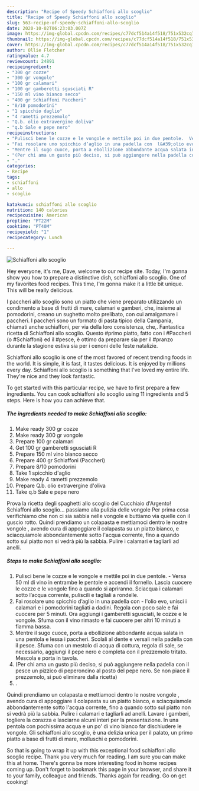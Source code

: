 ```yaml
---
description: "Recipe of Speedy Schiaffoni allo scoglio"
title: "Recipe of Speedy Schiaffoni allo scoglio"
slug: 563-recipe-of-speedy-schiaffoni-allo-scoglio
date: 2020-10-02T06:23:03.007Z
image: https://img-global.cpcdn.com/recipes/c77dcf514a14f518/751x532cq70/schiaffoni-allo-scoglio-recipe-main-photo.jpg
thumbnail: https://img-global.cpcdn.com/recipes/c77dcf514a14f518/751x532cq70/schiaffoni-allo-scoglio-recipe-main-photo.jpg
cover: https://img-global.cpcdn.com/recipes/c77dcf514a14f518/751x532cq70/schiaffoni-allo-scoglio-recipe-main-photo.jpg
author: Ollie Fletcher
ratingvalue: 4.7
reviewcount: 24891
recipeingredient:
- "300 gr cozze"
- "300 gr vongole"
- "100 gr calamari"
- "100 gr gamberetti sgusciati R"
- "150 ml vino bianco secco"
- "400 gr Schiaffoni Paccheri"
- "8/10 pomodorini"
- "1 spicchio daglio"
- "4 rametti prezzemolo"
- "Q.b. olio extravergine doliva"
- "q.b Sale e pepe nero"
recipeinstructions:
- "Pulisci bene le cozze e le vongole e mettile poi in due pentole.  Versa 50 ml di vino in entrambe le pentole e accendi il fornello. Lascia cuocere le cozze e le vongole fino a quando si apriranno. Sciacqua i calamari sotto l’acqua corrente, puliscili e tagliali a rondelle."
- "Fai rosolare uno spicchio d’aglio in una padella con  l&#39;olio evo, unisci i calamari e i pomodorini tagliati a dadini. Regola con poco sale e fai cuocere per 5 minuti. Ora aggiungi i gamberetti sgusciati, le cozze e le vongole. Sfuma con il vino rimasto e fai cuocere per altri 10 minuti a fiamma bassa."
- "Mentre il sugo cuoce, porta a ebollizione abbondante acqua salata in una pentola e lessa i paccheri. Scolali al dente e versali nella padella con il pesce. Sfuma con un mestolo di acqua di cottura, regola di sale, se necessario, aggiungi il pepe nero e completa con il prezzemolo tritato. Mescola e porta in tavola."
- "(Per chi ama un gusto più deciso, si può aggiungere nella padella con il pesce un pizzico di peperoncino al posto del pepe nero. Se non piace il prezzemolo, si può eliminare dalla ricetta)"
- "."
categories:
- Recipe
tags:
- schiaffoni
- allo
- scoglio

katakunci: schiaffoni allo scoglio 
nutrition: 140 calories
recipecuisine: American
preptime: "PT22M"
cooktime: "PT40M"
recipeyield: "1"
recipecategory: Lunch

---
```



![Schiaffoni allo scoglio](https://img-global.cpcdn.com/recipes/c77dcf514a14f518/751x532cq70/schiaffoni-allo-scoglio-recipe-main-photo.jpg)

Hey everyone, it's me, Dave, welcome to our recipe site. Today, I'm gonna show you how to prepare a distinctive dish, schiaffoni allo scoglio. One of my favorites food recipes. This time, I'm gonna make it a little bit unique. This will be really delicious.

I paccheri allo scoglio sono un piatto che viene preparato utilizzando un condimento a base di frutti di mare, calamari e gamberi, che, insieme ai pomodorini, creano un sughetto molto prelibato, con cui amalgamare i paccheri. I paccheri sono un formato di pasta tipico della Campania, chiamati anche schiaffoni, per via della loro consistenza, che,. Fantastica ricetta di Schiaffoni allo scoglio. Questo #primo piatto, fatto con i #Paccheri (o #Schiaffoni) ed il #pesce, è ottimo da preparare sia per il #pranzo durante la stagione estiva sia per i cenoni delle feste natalizie.

Schiaffoni allo scoglio is one of the most favored of recent trending foods in the world. It is simple, it is fast, it tastes delicious. It is enjoyed by millions every day. Schiaffoni allo scoglio is something that I've loved my entire life. They're nice and they look fantastic.


To get started with this particular recipe, we have to first prepare a few ingredients. You can cook schiaffoni allo scoglio using 11 ingredients and 5 steps. Here is how you can achieve that.

<!--inarticleads1-->

##### The ingredients needed to make Schiaffoni allo scoglio:

1. Make ready 300 gr cozze
1. Make ready 300 gr vongole
1. Prepare 100 gr calamari
1. Get 100 gr gamberetti sgusciati R
1. Prepare 150 ml vino bianco secco
1. Prepare 400 gr Schiaffoni (Paccheri)
1. Prepare 8/10 pomodorini
1. Take 1 spicchio d&#39;aglio
1. Make ready 4 rametti prezzemolo
1. Prepare Q.b. olio extravergine d&#39;oliva
1. Take q.b Sale e pepe nero


Prova la ricetta degli spaghetti allo scoglio del Cucchiaio d&#39;Argento! Schiaffoni allo scoglio… passiamo alla pulizia delle vongole Per prima cosa verifichiamo che non ci sia sabbia nelle vongole e buttiamo via quelle con il guscio rotto. Quindi prendiamo un colapasta e mettiamoci dentro le nostre vongole , avendo cura di appoggiare il colapasta su un piatto bianco, e sciacquiamole abbondantemente sotto l&#39;acqua corrente, fino a quando sotto sul piatto non si vedrà più la sabbia. Pulire i calamari e tagliarli ad anelli. 

<!--inarticleads2-->

##### Steps to make Schiaffoni allo scoglio:

1. Pulisci bene le cozze e le vongole e mettile poi in due pentole.  - Versa 50 ml di vino in entrambe le pentole e accendi il fornello. Lascia cuocere le cozze e le vongole fino a quando si apriranno. Sciacqua i calamari sotto l’acqua corrente, puliscili e tagliali a rondelle.
1. Fai rosolare uno spicchio d’aglio in una padella con  - l&#39;olio evo, unisci i calamari e i pomodorini tagliati a dadini. Regola con poco sale e fai cuocere per 5 minuti. Ora aggiungi i gamberetti sgusciati, le cozze e le vongole. Sfuma con il vino rimasto e fai cuocere per altri 10 minuti a fiamma bassa.
1. Mentre il sugo cuoce, porta a ebollizione abbondante acqua salata in una pentola e lessa i paccheri. Scolali al dente e versali nella padella con il pesce. Sfuma con un mestolo di acqua di cottura, regola di sale, se necessario, aggiungi il pepe nero e completa con il prezzemolo tritato. Mescola e porta in tavola.
1. (Per chi ama un gusto più deciso, si può aggiungere nella padella con il pesce un pizzico di peperoncino al posto del pepe nero. Se non piace il prezzemolo, si può eliminare dalla ricetta)
1. .


Quindi prendiamo un colapasta e mettiamoci dentro le nostre vongole , avendo cura di appoggiare il colapasta su un piatto bianco, e sciacquiamole abbondantemente sotto l&#39;acqua corrente, fino a quando sotto sul piatto non si vedrà più la sabbia. Pulire i calamari e tagliarli ad anelli. Lavare i gamberi, togliere la corazza e lasciarne alcuni interi per la presentazione. In una pentola con pochissima acqua e un po&#39; di vino bianco far dischiudere le vongole. Gli schiaffoni allo scoglio, è una delizia unica per il palato, un primo piatto a base di frutti di mare, molluschi e pomodorini. 

So that is going to wrap it up with this exceptional food schiaffoni allo scoglio recipe. Thank you very much for reading. I am sure you can make this at home. There's gonna be more interesting food in home recipes coming up. Don't forget to bookmark this page in your browser, and share it to your family, colleague and friends. Thanks again for reading. Go on get cooking!
